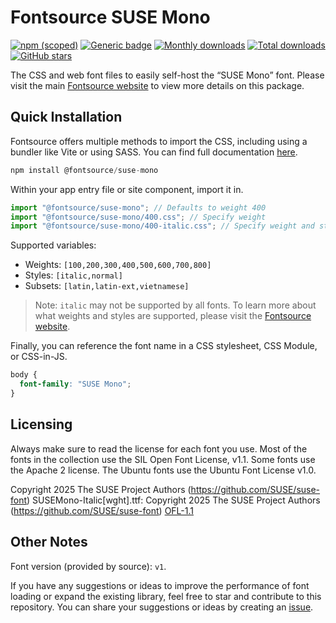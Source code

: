 # Fontsource SUSE Mono

[![npm (scoped)](https://img.shields.io/npm/v/@fontsource/suse-mono?color=brightgreen)](https://www.npmjs.com/package/@fontsource/suse-mono) [![Generic badge](https://img.shields.io/badge/fontsource-passing-brightgreen)](https://github.com/fontsource/fontsource) [![Monthly downloads](https://badgen.net/npm/dm/@fontsource/suse-mono)](https://github.com/fontsource/fontsource) [![Total downloads](https://badgen.net/npm/dt/@fontsource/suse-mono)](https://github.com/fontsource/fontsource) [![GitHub stars](https://img.shields.io/github/stars/fontsource/fontsource.svg?style=social&label=Star)](https://github.com/fontsource/fontsource/stargazers)

The CSS and web font files to easily self-host the “SUSE Mono” font. Please visit the main [Fontsource website](https://fontsource.org/fonts/suse-mono) to view more details on this package.

## Quick Installation

Fontsource offers multiple methods to import the CSS, including using a bundler like Vite or using SASS. You can find full documentation [here](https://fontsource.org/docs/getting-started/introduction).

```javascript
npm install @fontsource/suse-mono
```

Within your app entry file or site component, import it in.

```javascript
import "@fontsource/suse-mono"; // Defaults to weight 400
import "@fontsource/suse-mono/400.css"; // Specify weight
import "@fontsource/suse-mono/400-italic.css"; // Specify weight and style
```

Supported variables:
- Weights: `[100,200,300,400,500,600,700,800]`
- Styles: `[italic,normal]`
- Subsets: `[latin,latin-ext,vietnamese]`

> Note: `italic` may not be supported by all fonts. To learn more about what weights and styles are supported, please visit the [Fontsource website](https://fontsource.org/fonts/suse-mono).

Finally, you can reference the font name in a CSS stylesheet, CSS Module, or CSS-in-JS.

```css
body {
  font-family: "SUSE Mono";
}
```

## Licensing
Always make sure to read the license for each font you use. Most of the fonts in the collection use the SIL Open Font License, v1.1. Some fonts use the Apache 2 license. The Ubuntu fonts use the Ubuntu Font License v1.0.

Copyright 2025 The SUSE Project Authors (https://github.com/SUSE/suse-font) SUSEMono-Italic[wght].ttf: Copyright 2025 The SUSE Project Authors (https://github.com/SUSE/suse-font)
[OFL-1.1](https://openfontlicense.org)

## Other Notes
Font version (provided by source): `v1`.

If you have any suggestions or ideas to improve the performance of font loading or expand the existing library, feel free to star and contribute to this repository. You can share your suggestions or ideas by creating an [issue](https://github.com/fontsource/fontsource/issues).